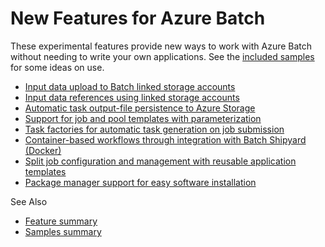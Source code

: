 # New Features for Azure Batch

These experimental features provide new ways to work with Azure Batch without needing to write your own applications. See the [included samples](samples) for some ideas on use.

* [Input data upload to Batch linked storage accounts](inputFiles.md#input-file-upload)
* [Input data references using linked storage accounts](inputFiles.md#referencing-input-data)
* [Automatic task output-file persistence to Azure Storage](outputFiles.md)
* [Support for job and pool templates with parameterization](templates.md)
* [Task factories for automatic task generation on job submission](taskFactories.md)
* [Container-based workflows through integration with Batch Shipyard (Docker)](shipyard.md)
* [Split job configuration and management with reusable application templates](application-templates.md)
* [Package manager support for easy software installation](packages.md)

See Also

* [Feature summary](/)
* [Samples summary](samples)
